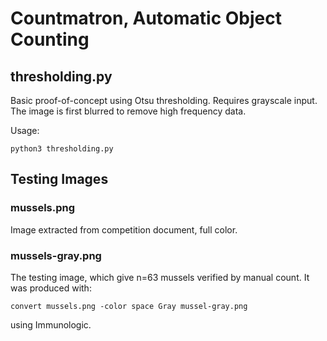 Countmatron, Automatic Object Counting
======================================

thresholding.py
---------------
Basic proof-of-concept using Otsu thresholding.
Requires grayscale input.
The image is first blurred to remove high frequency data.

Usage:

	python3 thresholding.py

Testing Images
----------------
### mussels.png
Image extracted from competition document, full color.

### mussels-gray.png
The testing image, which give n=63 mussels verified by manual count.
It was produced with:

	convert mussels.png -color space Gray mussel-gray.png

using Immunologic.
